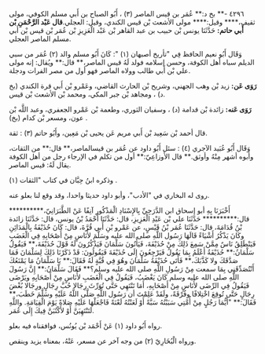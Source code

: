 ٤٢٩٦ -** بخ د:** عُمَر بن قيس الماصر (٣) ، أَبُو الصباح بن أَبي مسلم الكوفي، مولى ثقيف،**** وقيل:**** مولى الأشعث بْن قيس الكندي، وقيل: العجلي.**قال عَبْد الرَّحْمَنِ بْن أَبي حاتم:** حَدَّثَنَا يونس بْن حبيب بن عبد القاهر بْن عَبْد الْعَزِيزِ بْن عُمَر بْن قيس بْن أَبي مسلم الماصر العجلي.

وَقَال أَبُو نعيم الحافظ فِي "تأريخ أصبهان (١) ": كَانَ أَبُو مسلم والد (٢) عُمَر من سبي الديلم سباه أهل الكوفة، وحسن إسلامه فولد لَهُ قيس الماصر،** قال:** ويُقال: إنه مولى علي بْن أَبي طالب وولاه الماصر فهو أول من مصر الفرات ودجلة.

**رَوَى عَن:** زيد بْن وهب الجهني، وشريح بْن الحارث القاضي، وعَمْرو بْن أَبي قرة الكندي (بخ د) ، ومجاهد بْن جبر المكي، ومحمد بْن الأشعث بْن قيس.

**رَوَى عَنه:** زائدة بْن قدامة (د) ، وسفيان الثوري، وطعمة بْن عَمْرو الجعفري، وعبد اللَّه بْن عون، ومسعر بْن كدام (بخ) .

قال أحمد بْن سَعِيد بْن أَبي مريم عَن يحيى بْن مَعِين، وأَبُو حاتم (٣) : ثقة.

وَقَال أَبُو عُبَيد الآجري (٤) : سئل أَبُو داود عن عُمَر بن قيسالماصر،** قال:** من الثقات، وأبوه أشهر مِنْهُ وأوثق.** قال الأَوزاعِيّ:** أول من تكلم في الإرجاء رجل من أهل الكوفة يقال لَهُ: قيس الماصر.

وذكره ابنُ حِبَّان في كتاب "الثقات (١) .

روى له البخاري في "الأدب"، وأبو داود حديثا واحدا، وقد وقع لنا بعلو عنه.

أَخْبَرَنَا بِهِ أبو إسحاق ابن الدَّرَجِيِّ بِالإِسْنَادِ الْمَذْكُورِ آنِفًا عَنْ الطَّبَرَانِيّ،********** قال:********** حَدَّثَنَا علي بْن عَبْدِ الْعَزِيزِ، قال: حَدَّثَنَا أَحْمَدُ بْنُ يونس، قال: حَدَّثَنَا زائدة بْنُ قُدَامَةَ، قال: حَدَّثَنَا عُمَر بْنُ قَيْسٍ، عن عَمْرو بْنِ أَبي قُرَّةَ، قال: كَانَ حُذَيْفَةُ بِالْمَدَائِنِ وكَانَ يَذْكُرُ أَشْيَاءً قَالَهَا رَسُول اللَّهِ صلى الله عليه وسَلَّمَ لأُنَاسٍ مِنْ أَصْحَابِهِ فِي الْغَضَبِ فَيَنْطَلِقُ نَاسٌ مِمَّنْ سَمِعَ ذَلِكَ مِنْ حُذَيْفَةَ، فَيَأْتُونَ سَلْمَانَ فَيَذْكُرُونَ لَهُ قَوْلَ حُذَيْفَةَ،** فَيَقُولُ سَلْمَانُ:** حُذَيْفَةُ أَعْلَمُ بِمَا يَقُولُ فَيَرْجِعُونَ إِلَى حُذَيْفَةَ فَيَقُولُونَ: قَدْ ذَكَرْنَا ذَلِكَ لِسَلْمَانَ فَمَا صَدَّقَكَ ولا كَذَّبَكَ،** فَأَتَى حُذَيْفَةُ سَلْمَانَ وهُوَ فِي قُبَّةٍ لَهُ فَقَالَ:** يَا سَلْمَانُ مَا يَمْنَعُكَ أَنْتُصَدِّقَنِي بِمَا سمعت مِنْ رَسُولِ اللَّهِ صلى الله عليه وسلم؟** فَقَالَ سَلْمَانُ:** إِنَّ رَسُولَ اللَّهِ صلى الله عليه وسلم كَانَ يَغْضَبُ، فَيَقُولُ فِي الْغَضَبِ لأُنَاسٍ مِنْ أَصْحَابِهِ ويَرْضَى فَيَقُولُ فِي الرِّضَى لأُنَاسٍ مِنْ أَصْحَابِهِ، أَمَا تَنْتَهِي حَتَّى تُوَرِّثَ رِجَالا حُبَّ رِجَالٍ ورِجَالا بُغْضَ رِجَالٍ حَتَّى تُوقِعَ اخْتِلافًا وفُرْقَةً، ولَقَدْ عَلِمْتَ أن رَسُول اللَّهِ صَلَّى اللَّهُ عَلَيْهِ وسَلَّمَ خَطَبَ،** فَقَالَ:** "أَيُّمَا رَجُلٍ مِنْ أُمَّتِي سَبَبْتُهُ سَبَّةً أَوْ لَعَنْتُهُ لَعْنَةً فَاجْعَلْهَا عَلَيْهِ صَلاةً يَوْمَ الْقِيَامَةِ. واللَّهِ لَتَنْتَهِيَنَّ أَوْ لأَكْتُبَنَّ فِيكَ إِلَى عُمَر.

رواه أَبُو داود (١) عَنْ أَحْمَد بْن يُونُس، فوافقناه فيه بعلو.

ورواه الْبُخَارِيّ (٢) من وجه آخر عن مسعر، عَنْهُ، بمعناه يزيد وينقص.